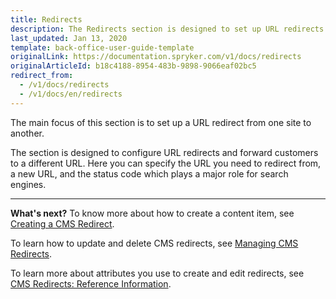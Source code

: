 ```yaml
---
title: Redirects
description: The Redirects section is designed to set up URL redirects to a different URL, as well as add a status code in the Back Office.
last_updated: Jan 13, 2020
template: back-office-user-guide-template
originalLink: https://documentation.spryker.com/v1/docs/redirects
originalArticleId: b18c4188-8954-483b-9898-9066eaf02bc5
redirect_from:
  - /v1/docs/redirects
  - /v1/docs/en/redirects
---
```


The main focus of this section is to set up a URL redirect from one site to another. 

The section is designed to configure URL redirects and forward customers to a different URL. Here you can specify the URL you need to redirect from, a new URL, and the status code which plays a major role for search engines.
***
**What's next?**
To know more about how to create a content item, see [Creating a CMS Redirect](/docs/scos/user/back-office-user-guides/{{page.version}}/content/redirects/creating-cms-redirects.html).

To learn how to update and delete CMS redirects, see [Managing CMS Redirects](/docs/scos/user/back-office-user-guides/{{page.version}}/content/redirects/managing-cms-redirects.html).

To learn more about attributes you use to create and edit redirects, see [CMS Redirects: Reference Information](/docs/scos/user/back-office-user-guides/{{page.version}}/content/redirects/references/cms-redirects-references.html).
